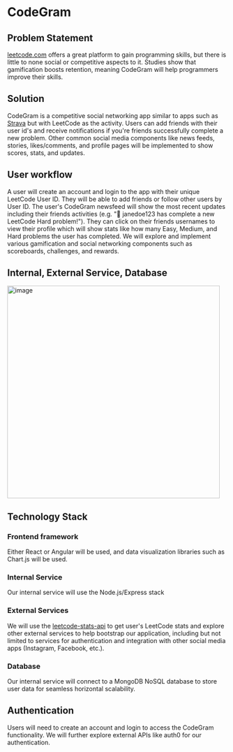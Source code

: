 # CodeGram
## Problem Statement
[leetcode.com](leetcode.com) offers a great platform to gain programming skills, but there is little to none social or competitive aspects to it. Studies show that gamification boosts retention, meaning CodeGram will help programmers improve their skills.  

## Solution
CodeGram is a competitive social networking app similar to apps such as [Strava](strava.com) but with LeetCode as the activity. Users can add friends with their user id's and receive notifications if you're friends successfully complete a new problem. Other common social media components like news feeds, stories, likes/comments, and profile pages will be implemented to show scores, stats, and updates.

## User workflow
A user will create an account and login to the app with their unique LeetCode User ID. They will be able to add friends or follow other users by User ID. The user's CodeGram newsfeed will show the most recent updates including their friends activities (e.g. "🔔 janedoe123 has complete a new LeetCode Hard problem!"). They can click on their friends usernames to view their profile which will show stats like how many Easy, Medium, and Hard problems the user has completed. We will explore and implement various gamification and social networking components such as scoreboards, challenges, and rewards. 

## Internal, External Service, Database
<img width="487" alt="image" src="https://github.com/dannyl1u/codegram/assets/45186464/da3f7c78-0166-414a-92f9-02007b885319">

## Technology Stack
### Frontend framework
Either React or Angular will be used, and data visualization libraries such as Chart.js will be used. 

### Internal Service
Our internal service will use the Node.js/Express stack

### External Services
We will use the [leetcode-stats-api](https://github.com/JeremyTsaii/leetcode-stats-api) to get user's LeetCode stats and explore other external services to help bootstrap our application, including but not limited to services for authentication and integration with other social media apps (Instagram, Facebook, etc.).

### Database
Our internal service will connect to a MongoDB NoSQL database to store user data for seamless horizontal scalability.

## Authentication
Users will need to create an account and login to access the CodeGram functionality. We will further explore external APIs like auth0 for our authentication. 

